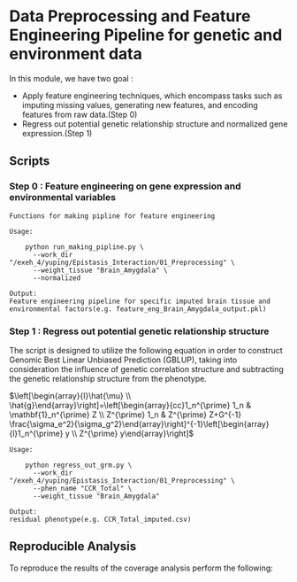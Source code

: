 #  Data Preprocessing and Feature Engineering Pipeline for genetic and environment data

In this module, we have two goal : 
- Apply feature engineering techniques, which encompass tasks such as imputing missing values, generating new features, and encoding features from raw data.(Step 0)
- Regress out potential genetic relationship structure and normalized gene expression.(Step 1)


## Scripts
### Step 0 : Feature engineering on gene expression and environmental variables
```
Functions for making pipline for feature engineering

Usage:
    
    python run_making_pipline.py \
      --work_dir "/exeh_4/yuping/Epistasis_Interaction/01_Preprocessing" \
      --weight_tissue "Brain_Amygdala" \
      --normalized  
      
Output:
Feature engineering pipeline for specific imputed brain tissue and environmental factors(e.g. feature_eng_Brain_Amygdala_output.pkl)
```



### Step 1 : Regress out potential genetic relationship structure
The script is designed to utilize the following equation in order to construct Genomic Best Linear Unbiased Prediction (GBLUP), taking into consideration the influence of genetic correlation structure and subtracting the genetic relationship structure from the phenotype.

$\left[\begin{array}{l}\hat{\mu} \\ \hat{g}\end{array}\right]=\left[\begin{array}{cc}1_n^{\prime} 1_n & \mathbf{1}_n^{\prime} Z \\ Z^{\prime} 1_n & Z^{\prime} Z+G^{-1} \frac{\sigma_e^2}{\sigma_g^2}\end{array}\right]^{-1}\left[\begin{array}{l}1_n^{\prime} y \\ Z^{\prime} y\end{array}\right]$


```
Usage:
    
    python regress_out_grm.py \
      --work_dir "/exeh_4/yuping/Epistasis_Interaction/01_Preprocessing" \
      --phen_name "CCR_Total" \
      --weight_tissue "Brain_Amygdala" 
      
Output:
residual phenotype(e.g. CCR_Total_imputed.csv)
```
## Reproducible Analysis

To reproduce the results of the coverage analysis perform the following:

```

```





